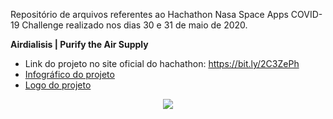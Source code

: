 Repositório de arquivos referentes ao Hachathon Nasa Space Apps COVID-19 Challenge realizado nos dias 30 e 31 de maio de 2020.

**Airdialisis | Purify the Air Supply**

* Link do projeto no site oficial do hachathon: https://bit.ly/2C3ZePh
* [Infográfico do projeto](https://github.com/nicolegold/airdialisis/blob/master/InfograficoAirdialisis.pdf) 
* [Logo do projeto](https://github.com/nicolegold/airdialisis/blob/master/AIRDIALISIS.png) 

<p align="center">
  <img src="https://hackathonbrasil.com.br/home/wp-content/uploads/2020/05/Circular-Full-Color-Black-on-Transparent300dpi-300x300.png" >
</p>

